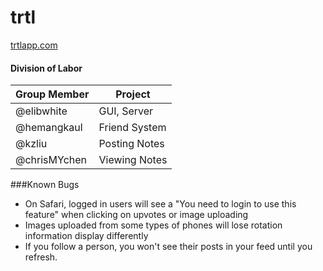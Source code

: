 # trtl
[trtlapp.com](trtlapp.com)

#### Division of Labor
| Group Member | Project|
| -------------|--------|
| @elibwhite | GUI, Server |
| @hemangkaul | Friend System |
| @kzliu | Posting Notes |
| @chrisMYchen | Viewing Notes |

###Known Bugs
- On Safari, logged in users will see a "You need to login to use this feature" when clicking on upvotes or image uploading
- Images uploaded from some types of phones will lose rotation information display differently
- If you follow a person, you won't see their posts in your feed until you refresh.
